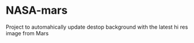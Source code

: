 # NASA-mars
Project to automahically update destop background with the latest hi res image from Mars
